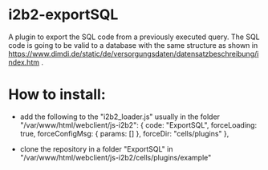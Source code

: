 # i2b2-exportSQL
A plugin to export the SQL code from a previously executed query. The SQL code is going to be valid to a database with the same structure as shown in https://www.dimdi.de/static/de/versorgungsdaten/datensatzbeschreibung/index.htm .

# How to install:
- add the following to the "i2b2_loader.js" usually in the folder "/var/www/html/webclient/js-i2b2":
  { code: "ExportSQL",
    forceLoading: true,
    forceConfigMsg: { params: [] },
    forceDir: "cells/plugins"
  },

- clone the repository in a folder "ExportSQL" in "/var/www/html/webclient/js-i2b2/cells/plugins/example"

